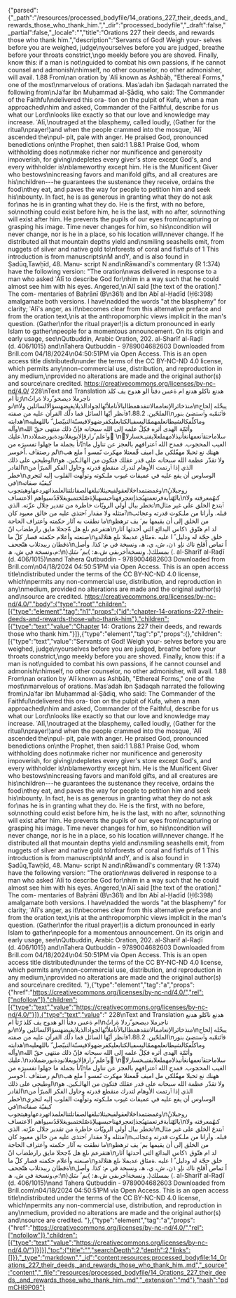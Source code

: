 {"parsed":{"_path":"/resources/processed_bodyfile/14_orations_227_their_deeds_and_rewards_those_who_thank_him.","_dir":"processed_bodyfile","_draft":false,"_partial":false,"_locale":"","title":"Orations 227 their deeds, and rewards those who thank him.","description":"Servants of God! Weigh your- selves before you are weighed, judge\nyourselves before you are judged, breathe before your throats constrict,\ngo meekly before you are shoved. Finally, know this: if a man is not\nguided to combat his own passions, if he cannot counsel and admonish\nhimself, no other counselor, no other admonisher, will avail. 1.88 From\nan oration by ʿAlī known as Ashbāḥ, \"Ethereal Forms,\" one of the most\nmarvelous of orations. Masʿadah ibn Ṣadaqah narrated the following from\nJaʿfar ibn Muḥammad al-Ṣādiq, who said: The Commander of the Faithful\ndelivered this ora- tion on the pulpit of Kufa, when a man approached\nhim and asked, Commander of the Faithful, describe for us what our Lord\nlooks like exactly so that our love and knowledge may increase. ʿAlī,\noutraged at the blasphemy, called loudly, ⟨Gather for the ritual\nprayer!⟩and when the people crammed into the mosque, ʿAlī ascended the\npul- pit, pale with anger. He praised God, pronounced benedictions on\nthe Prophet, then said:1 1.88.1 Praise God, whom withholding does not\nmake richer nor munificence and generosity impoverish, for giving\ndepletes every giver's store except God's, and every withholder is\nblameworthy except him. He is the Munificent Giver who bestows\nincreasing favors and manifold gifts, and all creatures are his\nchildren---he guarantees the sustenance they receive, ordains the food\nthey eat, and paves the way for people to petition him and seek his\nbounty. In fact, he is as generous in granting what they do not ask for\nas he is in granting what they do. He is the first, with no before, so\nnothing could exist before him, he is the last, with no after, so\nnothing will exist after him. He prevents the pupils of our eyes from\ncapturing or grasping his image. Time never changes for him, so his\ncondition will never change, nor is he in a place, so his location will\nnever change. If he distributed all that mountain depths yield and\nsmiling seashells emit, from nuggets of silver and native gold to\nforests of coral and fistfuls of 1 This introduction is from manuscripts\nM andY, and is also found in Ṣadūq,Tawḥīd, 48. Manu- script N and\nRāwandī's commentary (R 1:374) have the following version: \"The oration\nwas delivered in response to a man who asked ʿAlī to describe God for\nhim in a way such that he could almost see him with his eyes. Angered,\nʿAlī said [the text of the oration].\" The com- mentaries of Baḥrānī (B\n361) and Ibn Abī al-Ḥadīd (Ḥ6:398) amalgamate both versions. I have\nadded the words \"at the blasphemy\" for clarity; ʿAlī's anger, as it\nbecomes clear from this alternative preface and from the oration text,\nis at the anthropomorphic views implicit in the man's question. ⟨Gather\nfor the ritual prayer!⟩is a dictum pronounced in early Islam to gather\npeople for a momentous announcement. On its origin and early usage, see\nQutbuddin, Arabic Oration, 202. al-Sharīf al-Raḍī (d. 406/1015) and\nTahera Qutbuddin - 9789004682603 Downloaded from Brill.com 04/18/2024\n04:50:51PM via Open Access. This is an open access title distributed\nunder the terms of the CC BY-NC-ND 4.0 license, which permits any\nnon-commercial use, distribution, and reproduction in any medium,\nprovided no alterations are made and the original author(s) and source\nare credited. https://creativecommons.org/licenses/by-nc-nd/4.0/ 228\nText and Translation هدنع ناكلو هدنع ام ةعس دفنأ الو هدوج يف كلذ رّثأ ام\nناجرملا ديصحو ّردلا ةراثُ نو\nمنذخائرالإنعاممالاتنفدهمطالبالأناملأنّهالجوادالذيلايغيضهسؤالالسائلين ولا\nيبخّله إلحاح الملحّين. 1.88.2فٱنظر أيّها السائل فما دلّك القرآن عليه من صفته\nفٱئتمّبه وٱستضئ بنور هدايته\nوماكلّفكالشيطانعلمهممّاليسفيالكتابعليكفرضهولافيسنّةالنبيّصل ّ ىاللهعليه وآله\nوأئمّة الهدى أثره فكِلْ علمه إلى الله سبحانه فإنّ ذلك منتهى حقّ الله عليك.\nوٱعلم ُرارقإلابويغلانودةبورضملادد ُ\nّسلاماحتقٱنعمهانغأنيذلامهملعلايفنيـخسارلا ّنأ بجملة ما جهلوا تفسيرَه من\nالغيب المحجوب. فمدح الله ٱعترافهم بالعجز عن تناول ما لم رصتقٱف .اًخوسر\nههنك نع ثحبلا مهفّلكي مل اميف قّمعتلا مهكرت ىّمسو اً ملع هب اوطيحي على ذلك\nولا تقدّر عظمة الله سبحانه على قدر عقلك فتكون من الهالـكين. هو القادر\nالذي إذا ٱرتمت الأوهام لتدرك منقطع قدرته وحاول الفكر المبرّأ من خطر\nالوساوس أن يقع عليه في عميقات غيوب ملـكوته وتولّهت القلوب إليه لتجري في\nكيفيّة صفاته وغمضتمداخلالعقولفيحيثلاتبلغهالصفاتلتنالعلمذاتهردعهاوهيتجوب\nروجبلانُ يالهّنأبةفرتعمتهبُجذإتعجرفهناحبسهيلإةصّلختمبويغلافَدُسيواهم الاعتساف\nكنهُمعرفته ولا تخطر ببال أولي الرويّات خاطرة من تقدير جلال عزّته. الذي\nٱبتدع الخلق على غير مثال ٱمتثله ولا مقدار ٱحتذى عليه من خالق معبود كان\nقبله. وأرانا من ملـكوت قدرته وعجائب ما نطقت به آثار حكمته وٱعتراف الحاجة\nمن الخلق إلى أن يقيمها بم َ يف ترهظو هتفرعم ىلع هل ةّجحلا مايق رارطضٱب انّ\nلد ام هتّوق ١كاس البدائع التي أحدثها آثار صنعته وأعلام حكمته فصار كلّ ما\nخلق حجّة له ودليل ً ا عليه .ةمئاق عدبملا ىلع هتلالدو ةقطان ريبدتلاب هتّجحف\nاً تماص اًقلخ ناك نإو ١ن، ش، ي، ھ، ونسخة في م: كذا. وأصل م،ونسخة في ش، ھ:\n⟩بمسلك⟨. ونسخةأخرىفي ش،ھ: ⟩بم ُ سَكِ ⟨. al-Sharīf al-Raḍī (d. 406/1015)\nand Tahera Qutbuddin - 9789004682603 Downloaded from Brill.com\n04/18/2024 04:50:51PM via Open Access. This is an open access title\ndistributed under the terms of the CC BY-NC-ND 4.0 license, which\npermits any non-commercial use, distribution, and reproduction in any\nmedium, provided no alterations are made and the original author(s) and\nsource are credited. https://creativecommons.org/licenses/by-nc-nd/4.0/","body":{"type":"root","children":[{"type":"element","tag":"h1","props":{"id":"chapter-14-orations-227-their-deeds-and-rewards-those-who-thank-him"},"children":[{"type":"text","value":"Chapter 14: Orations 227 their deeds, and rewards those who thank him."}]},{"type":"element","tag":"p","props":{},"children":[{"type":"text","value":"Servants of God! Weigh your- selves before you are weighed, judge\nyourselves before you are judged, breathe before your throats constrict,\ngo meekly before you are shoved. Finally, know this: if a man is not\nguided to combat his own passions, if he cannot counsel and admonish\nhimself, no other counselor, no other admonisher, will avail. 1.88 From\nan oration by ʿAlī known as Ashbāḥ, \"Ethereal Forms,\" one of the most\nmarvelous of orations. Masʿadah ibn Ṣadaqah narrated the following from\nJaʿfar ibn Muḥammad al-Ṣādiq, who said: The Commander of the Faithful\ndelivered this ora- tion on the pulpit of Kufa, when a man approached\nhim and asked, Commander of the Faithful, describe for us what our Lord\nlooks like exactly so that our love and knowledge may increase. ʿAlī,\noutraged at the blasphemy, called loudly, ⟨Gather for the ritual\nprayer!⟩and when the people crammed into the mosque, ʿAlī ascended the\npul- pit, pale with anger. He praised God, pronounced benedictions on\nthe Prophet, then said:1 1.88.1 Praise God, whom withholding does not\nmake richer nor munificence and generosity impoverish, for giving\ndepletes every giver's store except God's, and every withholder is\nblameworthy except him. He is the Munificent Giver who bestows\nincreasing favors and manifold gifts, and all creatures are his\nchildren---he guarantees the sustenance they receive, ordains the food\nthey eat, and paves the way for people to petition him and seek his\nbounty. In fact, he is as generous in granting what they do not ask for\nas he is in granting what they do. He is the first, with no before, so\nnothing could exist before him, he is the last, with no after, so\nnothing will exist after him. He prevents the pupils of our eyes from\ncapturing or grasping his image. Time never changes for him, so his\ncondition will never change, nor is he in a place, so his location will\nnever change. If he distributed all that mountain depths yield and\nsmiling seashells emit, from nuggets of silver and native gold to\nforests of coral and fistfuls of 1 This introduction is from manuscripts\nM andY, and is also found in Ṣadūq,Tawḥīd, 48. Manu- script N and\nRāwandī's commentary (R 1:374) have the following version: \"The oration\nwas delivered in response to a man who asked ʿAlī to describe God for\nhim in a way such that he could almost see him with his eyes. Angered,\nʿAlī said [the text of the oration].\" The com- mentaries of Baḥrānī (B\n361) and Ibn Abī al-Ḥadīd (Ḥ6:398) amalgamate both versions. I have\nadded the words \"at the blasphemy\" for clarity; ʿAlī's anger, as it\nbecomes clear from this alternative preface and from the oration text,\nis at the anthropomorphic views implicit in the man's question. ⟨Gather\nfor the ritual prayer!⟩is a dictum pronounced in early Islam to gather\npeople for a momentous announcement. On its origin and early usage, see\nQutbuddin, Arabic Oration, 202. al-Sharīf al-Raḍī (d. 406/1015) and\nTahera Qutbuddin - 9789004682603 Downloaded from Brill.com 04/18/2024\n04:50:51PM via Open Access. This is an open access title distributed\nunder the terms of the CC BY-NC-ND 4.0 license, which permits any\nnon-commercial use, distribution, and reproduction in any medium,\nprovided no alterations are made and the original author(s) and source\nare credited. "},{"type":"element","tag":"a","props":{"href":"https://creativecommons.org/licenses/by-nc-nd/4.0/","rel":["nofollow"]},"children":[{"type":"text","value":"https://creativecommons.org/licenses/by-nc-nd/4.0/"}]},{"type":"text","value":" 228\nText and Translation هدنع ناكلو هدنع ام ةعس دفنأ الو هدوج يف كلذ رّثأ ام\nناجرملا ديصحو ّردلا ةراثُ نو\nمنذخائرالإنعاممالاتنفدهمطالبالأناملأنّهالجوادالذيلايغيضهسؤالالسائلين ولا\nيبخّله إلحاح الملحّين. 1.88.2فٱنظر أيّها السائل فما دلّك القرآن عليه من صفته\nفٱئتمّبه وٱستضئ بنور هدايته\nوماكلّفكالشيطانعلمهممّاليسفيالكتابعليكفرضهولافيسنّةالنبيّصل ّ ىاللهعليه وآله\nوأئمّة الهدى أثره فكِلْ علمه إلى الله سبحانه فإنّ ذلك منتهى حقّ الله عليك.\nوٱعلم ُرارقإلابويغلانودةبورضملادد ُ\nّسلاماحتقٱنعمهانغأنيذلامهملعلايفنيـخسارلا ّنأ بجملة ما جهلوا تفسيرَه من\nالغيب المحجوب. فمدح الله ٱعترافهم بالعجز عن تناول ما لم رصتقٱف .اًخوسر\nههنك نع ثحبلا مهفّلكي مل اميف قّمعتلا مهكرت ىّمسو اً ملع هب اوطيحي على ذلك\nولا تقدّر عظمة الله سبحانه على قدر عقلك فتكون من الهالـكين. هو القادر\nالذي إذا ٱرتمت الأوهام لتدرك منقطع قدرته وحاول الفكر المبرّأ من خطر\nالوساوس أن يقع عليه في عميقات غيوب ملـكوته وتولّهت القلوب إليه لتجري في\nكيفيّة صفاته وغمضتمداخلالعقولفيحيثلاتبلغهالصفاتلتنالعلمذاتهردعهاوهيتجوب\nروجبلانُ يالهّنأبةفرتعمتهبُجذإتعجرفهناحبسهيلإةصّلختمبويغلافَدُسيواهم الاعتساف\nكنهُمعرفته ولا تخطر ببال أولي الرويّات خاطرة من تقدير جلال عزّته. الذي\nٱبتدع الخلق على غير مثال ٱمتثله ولا مقدار ٱحتذى عليه من خالق معبود كان\nقبله. وأرانا من ملـكوت قدرته وعجائب ما نطقت به آثار حكمته وٱعتراف الحاجة\nمن الخلق إلى أن يقيمها بم َ يف ترهظو هتفرعم ىلع هل ةّجحلا مايق رارطضٱب انّ\nلد ام هتّوق ١كاس البدائع التي أحدثها آثار صنعته وأعلام حكمته فصار كلّ ما\nخلق حجّة له ودليل ً ا عليه .ةمئاق عدبملا ىلع هتلالدو ةقطان ريبدتلاب هتّجحف\nاً تماص اًقلخ ناك نإو ١ن، ش، ي، ھ، ونسخة في م: كذا. وأصل م،ونسخة في ش، ھ:\n⟩بمسلك⟨. ونسخةأخرىفي ش،ھ: ⟩بم ُ سَكِ ⟨. al-Sharīf al-Raḍī (d. 406/1015)\nand Tahera Qutbuddin - 9789004682603 Downloaded from Brill.com\n04/18/2024 04:50:51PM via Open Access. This is an open access title\ndistributed under the terms of the CC BY-NC-ND 4.0 license, which\npermits any non-commercial use, distribution, and reproduction in any\nmedium, provided no alterations are made and the original author(s) and\nsource are credited. "},{"type":"element","tag":"a","props":{"href":"https://creativecommons.org/licenses/by-nc-nd/4.0/","rel":["nofollow"]},"children":[{"type":"text","value":"https://creativecommons.org/licenses/by-nc-nd/4.0/"}]}]}],"toc":{"title":"","searchDepth":2,"depth":2,"links":[]}},"_type":"markdown","_id":"content:resources:processed_bodyfile:14_Orations_227_their_deeds,_and_rewards_those_who_thank_him..md","_source":"content","_file":"resources/processed_bodyfile/14_Orations_227_their_deeds,_and_rewards_those_who_thank_him..md","_extension":"md"},"hash":"pdmCHI9P09"}